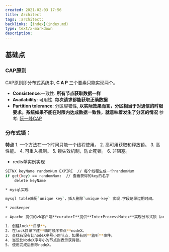 ```yaml
---
created: 2021-02-03 17:56
title: Architect
tags: :architect:
backlinks: [index](index.md)
type: text/x-markdown
description: 
---
```

## 基础点
### CAP原则 
CAP原则即分布式系统中, **C A P** 三个要素只能实现两个。
* **Consistence**:一致性. **所有节点获取数据一样**
* **Availability**: 可用性. **每次请求都能获取正确数据**
* **Partition tolerance**: 分区容错性, **以实际效果而言，分区相当于对通信的时限要求。系统如果不能在时限内达成数据一致性，就意味着发生了分区的情况**
参考: [阮一峰CAP](http://www.ruanyifeng.com/blog/2018/07/cap.html)

### 分布式锁：
  **特点**
	1. 一个方法在一个时间只能一个线程使用。
	2. 高可用获取和释放锁。
	3. 高性能。
	4. 可重入机制。
	5. 锁失效机制，防止死锁。
	6. 非阻塞。

* redis单实例实现
```bash
SETNX keyName randomNum EXPIRE  // 每个线程生成一个randomNum
if get(key) == randomNum:  // 查看获得的key的名字
	delete keyName

* mysql实现

mysql table简历`unique key`，插入删除`unique-key` 实现.字段记录过期时间。

* zookeeper

> Apache 提供的zk客户端**curatorI**提供**InterProcessMutex**实现分布式锁（acquire、release）。

1. 创建lock**目录**。
2. 在lock目录下建**临时顺序节点**nodeX。
3. 查找有没有比nodeX序号小的节点，如果有则**监听**事件。
4. 当没比NodeX序号小的节点则表示获得锁。
5. 使用完成后删除nodeX。
